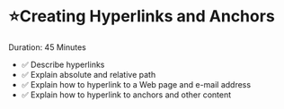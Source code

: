 # ⭐Creating Hyperlinks and Anchors

Duration: 45 Minutes

- ✅ Describe hyperlinks
- ✅ Explain absolute and relative path
- ✅ Explain how to hyperlink to a Web page and e-mail address
- ✅ Explain how to hyperlink to anchors and other content

